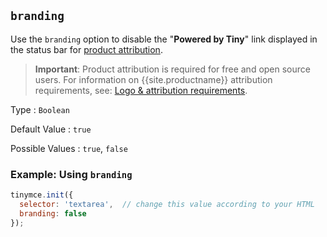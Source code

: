 ## `branding`

Use the `branding` option to disable the "**Powered by Tiny**" link displayed in the status bar for [product attribution]({{site.legalpages}}/attribution-requirements/).

> **Important**: Product attribution is required for free and open source users. For information on {{site.productname}} attribution requirements, see: [Logo & attribution requirements]({{site.legalpages}}/attribution-requirements/).

Type
: `Boolean`

Default Value
: `true`

Possible Values
: `true`, `false`

### Example: Using `branding`

```js
tinymce.init({
  selector: 'textarea',  // change this value according to your HTML
  branding: false
});
```
